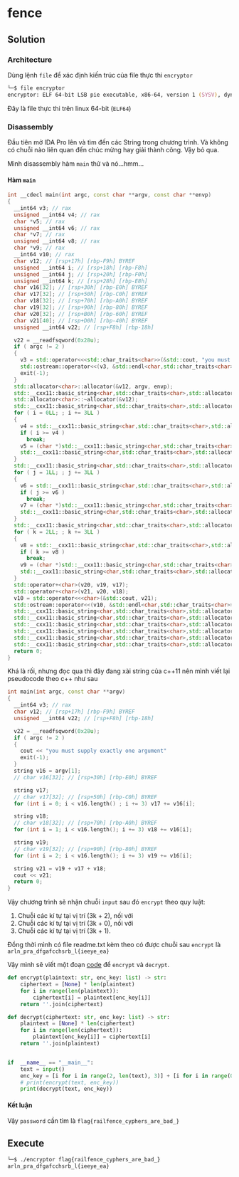 # fence
## Solution
### Architecture
Dùng lệnh `file` để xác định kiến trúc của file thực thi `encryptor`
```zsh
└─$ file encryptor
encryptor: ELF 64-bit LSB pie executable, x86-64, version 1 (SYSV), dynamically linked, interpreter /lib64/ld-linux-x86-64.so.2, for GNU/Linux 3.2.0, BuildID[sha1]=b417774ddd1cfb3521bac910a9128bd397e2fe9c, not stripped
```
Đây là file thực thi trên linux 64-bit (`ELF64`)

### Disassembly

Đầu tiên mở IDA Pro lên và tìm đến các String trong chương trình. Và không có chuỗi nào liên quan đến chúc mừng hay giải thành công. Vậy bỏ qua.

Mình disassembly hàm `main` thử và nó...hmm...

#### Hàm `main`
```cpp
int __cdecl main(int argc, const char **argv, const char **envp)
{
  __int64 v3; // rax
  unsigned __int64 v4; // rax
  char *v5; // rax
  unsigned __int64 v6; // rax
  char *v7; // rax
  unsigned __int64 v8; // rax
  char *v9; // rax
  __int64 v10; // rax
  char v12; // [rsp+17h] [rbp-F9h] BYREF
  unsigned __int64 i; // [rsp+18h] [rbp-F8h]
  unsigned __int64 j; // [rsp+20h] [rbp-F0h]
  unsigned __int64 k; // [rsp+28h] [rbp-E8h]
  char v16[32]; // [rsp+30h] [rbp-E0h] BYREF
  char v17[32]; // [rsp+50h] [rbp-C0h] BYREF
  char v18[32]; // [rsp+70h] [rbp-A0h] BYREF
  char v19[32]; // [rsp+90h] [rbp-80h] BYREF
  char v20[32]; // [rsp+B0h] [rbp-60h] BYREF
  char v21[40]; // [rsp+D0h] [rbp-40h] BYREF
  unsigned __int64 v22; // [rsp+F8h] [rbp-18h]

  v22 = __readfsqword(0x28u);
  if ( argc != 2 )
  {
    v3 = std::operator<<<std::char_traits<char>>(&std::cout, "you must supply exactly one argument", envp);
    std::ostream::operator<<(v3, &std::endl<char,std::char_traits<char>>);
    exit(-1);
  }
  std::allocator<char>::allocator(&v12, argv, envp);
  std::__cxx11::basic_string<char,std::char_traits<char>,std::allocator<char>>::basic_string(v16, argv[1], &v12);
  std::allocator<char>::~allocator(&v12);
  std::__cxx11::basic_string<char,std::char_traits<char>,std::allocator<char>>::basic_string(v17);
  for ( i = 0LL; ; i += 3LL )
  {
    v4 = std::__cxx11::basic_string<char,std::char_traits<char>,std::allocator<char>>::length(v16);
    if ( i >= v4 )
      break;
    v5 = (char *)std::__cxx11::basic_string<char,std::char_traits<char>,std::allocator<char>>::operator[](v16, i);
    std::__cxx11::basic_string<char,std::char_traits<char>,std::allocator<char>>::operator+=(v17, (unsigned int)*v5);
  }
  std::__cxx11::basic_string<char,std::char_traits<char>,std::allocator<char>>::basic_string(v18);
  for ( j = 1LL; ; j += 3LL )
  {
    v6 = std::__cxx11::basic_string<char,std::char_traits<char>,std::allocator<char>>::length(v16);
    if ( j >= v6 )
      break;
    v7 = (char *)std::__cxx11::basic_string<char,std::char_traits<char>,std::allocator<char>>::operator[](v16, j);
    std::__cxx11::basic_string<char,std::char_traits<char>,std::allocator<char>>::operator+=(v18, (unsigned int)*v7);
  }
  std::__cxx11::basic_string<char,std::char_traits<char>,std::allocator<char>>::basic_string(v19);
  for ( k = 2LL; ; k += 3LL )
  {
    v8 = std::__cxx11::basic_string<char,std::char_traits<char>,std::allocator<char>>::length(v16);
    if ( k >= v8 )
      break;
    v9 = (char *)std::__cxx11::basic_string<char,std::char_traits<char>,std::allocator<char>>::operator[](v16, k);
    std::__cxx11::basic_string<char,std::char_traits<char>,std::allocator<char>>::operator+=(v19, (unsigned int)*v9);
  }
  std::operator+<char>(v20, v19, v17);
  std::operator+<char>(v21, v20, v18);
  v10 = std::operator<<<char>(&std::cout, v21);
  std::ostream::operator<<(v10, &std::endl<char,std::char_traits<char>>);
  std::__cxx11::basic_string<char,std::char_traits<char>,std::allocator<char>>::~basic_string(v21);
  std::__cxx11::basic_string<char,std::char_traits<char>,std::allocator<char>>::~basic_string(v20);
  std::__cxx11::basic_string<char,std::char_traits<char>,std::allocator<char>>::~basic_string(v19);
  std::__cxx11::basic_string<char,std::char_traits<char>,std::allocator<char>>::~basic_string(v18);
  std::__cxx11::basic_string<char,std::char_traits<char>,std::allocator<char>>::~basic_string(v17);
  std::__cxx11::basic_string<char,std::char_traits<char>,std::allocator<char>>::~basic_string(v16);
  return 0;
}
```

Khá là rối, nhưng đọc qua thì đây đang xài string của c++11 nên mình viết lại pseudocode theo c++ như sau

```cpp
int main(int argc, const char **argv)
{
  __int64 v3; // rax
  char v12; // [rsp+17h] [rbp-F9h] BYREF
  unsigned __int64 v22; // [rsp+F8h] [rbp-18h]

  v22 = __readfsqword(0x28u);
  if ( argc != 2 )
  {
    cout << "you must supply exactly one argument"
    exit(-1);
  }
  string v16 = argv[1];
  // char v16[32]; // [rsp+30h] [rbp-E0h] BYREF

  string v17;
  // char v17[32]; // [rsp+50h] [rbp-C0h] BYREF
  for (int i = 0; i < v16.length() ; i += 3) v17 += v16[i];

  string v18;
  // char v18[32]; // [rsp+70h] [rbp-A0h] BYREF
  for (int i = 1; i < v16.length(); i += 3) v18 += v16[i];

  string v19;
  // char v19[32]; // [rsp+90h] [rbp-80h] BYREF
  for (int i = 2; i < v16.length(); i += 3) v19 += v16[i];

  string v21 = v19 + v17 + v18;
  cout << v21;
  return 0;
}
```

Vậy chương trình sẽ nhận chuỗi `input` sau đó `encrypt` theo quy luật:
1. Chuỗi các kí tự tại vị trí (3k + 2), nối với
2. Chuỗi các kí tự tại vị trí (3k + 0), nối với
3. Chuỗi các kí tự tại vị trí (3k + 1).

Đồng thời mình có file readme.txt kèm theo có được chuỗi sau `encrypt` là `arln_pra_dfgafcchsrb_l{ieeye_ea}`

Vậy mình sẽ viết một đoạn [code](solve.py) để `encrypt` và `decrypt`.
```python
def encrypt(plaintext: str, enc_key: list) -> str:
    ciphertext = [None] * len(plaintext)
    for i in range(len(plaintext)):
        ciphertext[i] = plaintext[enc_key[i]]
    return ''.join(ciphertext)

def decrypt(ciphertext: str, enc_key: list) -> str:
    plaintext = [None] * len(ciphertext)
    for i in range(len(ciphertext)):
        plaintext[enc_key[i]] = ciphertext[i]
    return ''.join(plaintext)


if  __name__ == "__main__":
    text = input()
    enc_key = [i for i in range(2, len(text), 3)] + [i for i in range(0, len(text), 3)] + [i for i in range(1, len(text), 3)]
    # print(encrypt(text, enc_key))
    print(decrypt(text, enc_key))
```

#### Kết luận
Vậy `password` cần tìm là `flag{railfence_cyphers_are_bad_}`
## Execute

```zsh
└─$ ./encryptor flag{railfence_cyphers_are_bad_}
arln_pra_dfgafcchsrb_l{ieeye_ea}
```
